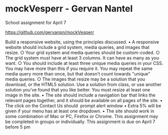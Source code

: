 # mockVesperr - Gervan Nantel
School assignment for April 7

https://github.com/gervanpn/mockVesperr

Build a responsive website, using the principles discussed.
	• A responsive website should include a grid system, media queries, and images that resize.
		○ Your grid system and media queries should be custom-coded.
		○ The grid system must have at least 3 columns. It can have as many as you want.
		○ You should include at least three unique media queries in your CSS. You may have more than this if you require it. You may repeat the same media query more than once, but that doesn't count towards "unique" media queries.
		○ The images that resize may be a solution that you download, or the HTML5 solution. Use a solution from class, or use another solution you’ve found that you like better. You must resize at least one image in the site.
	• The site should include a navigation bar that links the relevant pages together, and it should be available on all pages of the site.
	• The click on the Contact Us should  prompt alert window
	• Extra 5% will be given if your menu has at least one dropdown.
	• The site should work in some combination of Mac or PC, Firefox or Chrome.
This assignment may be completed in groups or individually.
This assignment is due on April 7 before 5 pm
